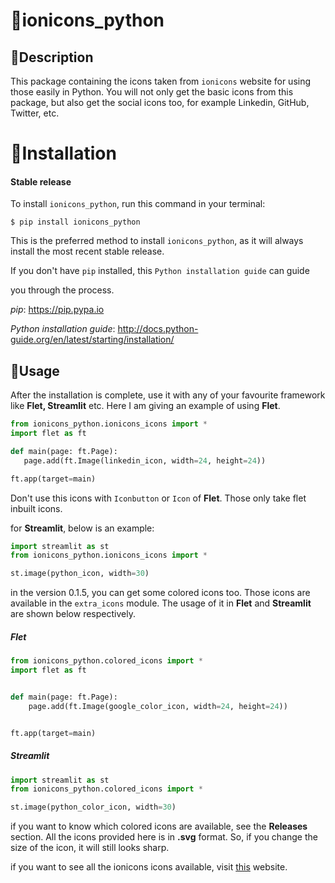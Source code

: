 🌿**ionicons_python**
==================

🍃**Description**
--------------------
This package containing the icons taken from `ionicons` website for using those easily in Python. You will not only get the basic icons from this package, but also get the social icons too, for example Linkedin, GitHub, Twitter, etc.

🍃**Installation**
============


#### **Stable release**


To install `ionicons_python`, run this command in your terminal:


    $ pip install ionicons_python



This is the preferred method to install `ionicons_python`, as it will always install the most recent stable release.



If you don't have `pip` installed, this `Python installation guide` can guide

you through the process.



_pip_: https://pip.pypa.io


_Python installation guide_: http://docs.python-guide.org/en/latest/starting/installation/

🍃**Usage**
---------------
After the installation is complete, use it with any of your favourite framework like **Flet, Streamlit** etc. Here I am giving an example of using **Flet**.

```python
from ionicons_python.ionicons_icons import *
import flet as ft

def main(page: ft.Page):
   page.add(ft.Image(linkedin_icon, width=24, height=24))

ft.app(target=main)
```
Don't use this icons with `Iconbutton` or  `Icon` of **Flet**.  Those only take flet inbuilt icons.

for **Streamlit**, below is an example:
```python
import streamlit as st
from ionicons_python.ionicons_icons import *

st.image(python_icon, width=30)
```
in the version 0.1.5, you can get some colored icons too. Those icons are available in the `extra_icons` module. The usage of it in **Flet** and **Streamlit** are shown below respectively.

##### **Flet**

```python
from ionicons_python.colored_icons import *
import flet as ft


def main(page: ft.Page):
    page.add(ft.Image(google_color_icon, width=24, height=24))


ft.app(target=main)
```
##### **Streamlit**

```python
import streamlit as st
from ionicons_python.colored_icons import *

st.image(python_color_icon, width=30)
```
if you want to know which colored icons are available, see the **Releases** section. All the icons provided here is in **.svg** format. So, if you change the size of the icon, it will still looks sharp.

if you want to see all the ionicons icons available, visit [this](https://ionic.io/ionicons) website.